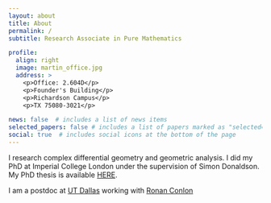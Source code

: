 ```yaml
---
layout: about
title: About
permalink: /
subtitle: Research Associate in Pure Mathematics

profile:
  align: right
  image: martin_office.jpg
  address: >
    <p>Office: 2.604D</p>
    <p>Founder's Building</p>
    <p>Richardson Campus</p>
    <p>TX 75080-3021</p>

news: false  # includes a list of news items
selected_papers: false # includes a list of papers marked as "selected={true}"
social: true  # includes social icons at the bottom of the page
---
```


I research complex differential geometry and geometric analysis.
I did my PhD at Imperial College London under the supervision of
Simon Donaldson.
My PhD thesis is available [HERE](https://spiral.imperial.ac.uk/handle/10044/1/31373).

I am a postdoc at [UT Dallas](https://math.utdallas.edu/research/) working with [Ronan Conlon](https://profiles.utdallas.edu/ronan.conlon)
